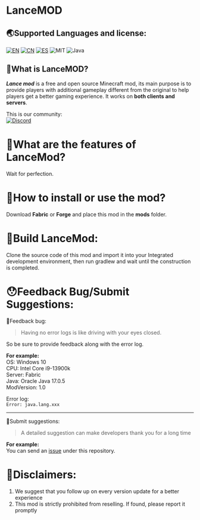 # LanceMOD

## 🌏Supported Languages and license:  
[![EN](https://img.shields.io/badge/English-Click-blue)](./README.md)
[![CN](https://img.shields.io/badge/简体中文-Click-blue)](./README/README.zh-cn.md)
[![ES](https://img.shields.io/badge/Español-Click-blue)](./README/README.es-es.md)
![MIT](https://img.shields.io/badge/License-MIT-green)
![Java](https://img.shields.io/badge/Java-100%25-orange)

## 🤔What is LanceMOD?  
**_Lance mod_** is a free and open source Minecraft mod, its main purpose is to provide players with additional gameplay different from the original to help players get a better gaming experience. It works on **both clients and servers**.  

This is our community:  
[![Discord](https://img.shields.io/badge/Discord-Click-purple)](https://discord.gg/3mDtaRUyqf)

# 🧐What are the features of LanceMod?
Wait for perfection.

# 🧐How to install or use the mod?  
Download **Fabric** or **Forge** and place this mod in the **mods** folder.

# 🔨Build LanceMod:  
Clone the source code of this mod and import it into your Integrated development environment, then run gradlew and wait until the construction is completed.

# 😯Feedback Bug/Submit Suggestions:  
🐛Feedback bug:  
 > Having no error logs is like driving with your eyes closed.

So be sure to provide feedback along with the error log.  

**For example:**  
OS: Windows 10  
CPU: Intel Core i9-13900k  
Server: Fabric  
Java: Oracle Java 17.0.5  
ModVersion: 1.0

Error log:  
```Error: java.lang.xxx```

---
📌Submit suggestions:  
> A detailed suggestion can make developers thank you for a long time

**For example:**  
You can send an [issue](https://github.com/LNGS-Horse/LanceMod/issues) under this repository.

# 📝Disclaimers:  
1. We suggest that you follow up on every version update for a better experience  
2. This mod is strictly prohibited from reselling. If found, please report it promptly
